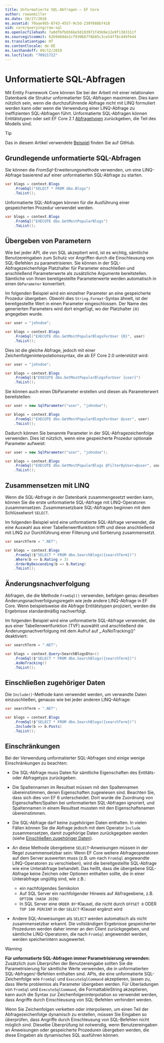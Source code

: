 ```yaml
---
title: Unformatierte SQL-Abfragen – EF Core
author: rowanmiller
ms.date: 10/27/2016
ms.assetid: 70aae9b5-8743-4557-9c5d-239f688bf418
uid: core/querying/raw-sql
ms.openlocfilehash: 7a0df6fb656be58103971f45b9e12e9f1383311f
ms.sourcegitcommit: b2b9468de2cf930687f8b85c3ce54ff8c449f644
ms.translationtype: HT
ms.contentlocale: de-DE
ms.lasthandoff: 09/12/2019
ms.locfileid: "70921722"
---
```

# <a name="raw-sql-queries"></a>Unformatierte SQL-Abfragen

Mit Entity Framework Core können Sie bei der Arbeit mit einer relationalen Datenbank die Struktur unformatierter SQL-Abfragen maximieren. Dies kann nützlich sein, wenn die durchzuführende Abfrage nicht mit LINQ formuliert werden kann oder wenn die Verwendung einer LINQ-Abfrage zu ineffizienten SQL-Abfragen führt. Unformatierte SQL-Abfragen können Entitätstypen oder seit EF Core 2.1 [Abfragetypen](xref:core/modeling/query-types) zurückgeben, die Teil des Modells sind.

> [!TIP]  
> Das in diesem Artikel verwendete [Beispiel](https://github.com/aspnet/EntityFramework.Docs/tree/master/samples/core/Querying) finden Sie auf GitHub.

## <a name="basic-raw-sql-queries"></a>Grundlegende unformatierte SQL-Abfragen

Sie können die *FromSql*-Erweiterungsmethode verwenden, um eine LINQ-Abfrage basierend auf einer unformatierten SQL-Abfrage zu starten.

<!-- [!code-csharp[Main](samples/core/Querying/RawSQL/Sample.cs)] -->
``` csharp
var blogs = context.Blogs
    .FromSql("SELECT * FROM dbo.Blogs")
    .ToList();
```

Unformatierte SQL-Abfragen können für die Ausführung einer gespeicherten Prozedur verwendet werden.

<!-- [!code-csharp[Main](samples/core/Querying/RawSQL/Sample.cs)] -->
``` csharp
var blogs = context.Blogs
    .FromSql("EXECUTE dbo.GetMostPopularBlogs")
    .ToList();
```

## <a name="passing-parameters"></a>Übergeben von Parametern

Wie bei jeder API, die von SQL akzeptiert wird, ist es wichtig, sämtliche Benutzereingaben zum Schutz vor Angriffen durch die Einschleusung von SQL-Befehlen zu parametrisieren. Sie können in der SQL-Abfragezeichenfolge Platzhalter für Parameter einschließen und anschließend Parameterwerte als zusätzliche Argumente bereitstellen. Sämtliche von Ihnen bereitgestellte Parameterwerte werden automatisch in einen `DbParameter` konvertiert.

Im folgenden Beispiel wird ein einzelner Parameter an eine gespeicherte Prozedur übergeben. Obwohl dies `String.Format`-Syntax ähnelt, ist der bereitgestellte Wert in einen Parameter eingeschlossen. Der Name des generierten Parameters wird dort eingefügt, wo der Platzhalter `{0}` angegeben wurde.

<!-- [!code-csharp[Main](samples/core/Querying/RawSQL/Sample.cs)] -->
``` csharp
var user = "johndoe";

var blogs = context.Blogs
    .FromSql("EXECUTE dbo.GetMostPopularBlogsForUser {0}", user)
    .ToList();
```

Dies ist die gleiche Abfrage, jedoch mit einer Zeichenfolgeninterpolationssyntax, die ab EF Core 2.0 unterstützt wird:

<!-- [!code-csharp[Main](samples/core/Querying/RawSQL/Sample.cs)] -->
``` csharp
var user = "johndoe";

var blogs = context.Blogs
    .FromSql($"EXECUTE dbo.GetMostPopularBlogsForUser {user}")
    .ToList();
```

Sie können auch einen DbParameter erstellen und diesen als Parameterwert bereitstellen:

<!-- [!code-csharp[Main](samples/core/Querying/RawSQL/Sample.cs)] -->
``` csharp
var user = new SqlParameter("user", "johndoe");

var blogs = context.Blogs
    .FromSql("EXECUTE dbo.GetMostPopularBlogsForUser @user", user)
    .ToList();
```

Dadurch können Sie benannte Parameter in der SQL-Abfragezeichenfolge verwenden. Dies ist nützlich, wenn eine gespeicherte Prozedur optionale Parameter aufweist:

<!-- [!code-csharp[Main](samples/core/Querying/RawSQL/Sample.cs)] -->
``` csharp
var user = new SqlParameter("user", "johndoe");

var blogs = context.Blogs
    .FromSql("EXECUTE dbo.GetMostPopularBlogs @filterByUser=@user", user)
    .ToList();
```

## <a name="composing-with-linq"></a>Zusammensetzen mit LINQ

Wenn die SQL-Abfrage in der Datenbank zusammengesetzt werden kann, können Sie die erste unformatierte SQL-Abfrage mit LINQ-Operatoren zusammensetzen. Zusammensetzbare SQL-Abfragen beginnen mit dem Schlüsselwort `SELECT`.

Im folgenden Beispiel wird eine unformatierte SQL-Abfrage verwendet, die eine Auswahl aus einer Tabellenwertfunktion trifft und diese anschließend mit LINQ zur Durchführung einer Filterung und Sortierung zusammensetzt.

<!-- [!code-csharp[Main](samples/core/Querying/RawSQL/Sample.cs)] -->
``` csharp
var searchTerm = ".NET";

var blogs = context.Blogs
    .FromSql($"SELECT * FROM dbo.SearchBlogs({searchTerm})")
    .Where(b => b.Rating > 3)
    .OrderByDescending(b => b.Rating)
    .ToList();
```

## <a name="change-tracking"></a>Änderungsnachverfolgung

Abfragen, die die Methode `FromSql()` verwenden, befolgen genau dieselben Änderungsnachverfolgungsregeln wie jede andere LINQ-Abfrage in EF Core. Wenn beispielsweise die Abfrage Entitätstypen projiziert, werden die Ergebnisse standardmäßig nachverfolgt.  

Im folgenden Beispiel wird eine unformatierte SQL-Abfrage verwendet, die aus einer Tabellenwertfunktion (TVF) auswählt und anschließend die Änderungsnachverfolgung mit dem Aufruf auf „.AsNoTracking()“ deaktiviert:

<!-- [!code-csharp[Main](samples/core/Querying/RawSQL/Sample.cs)] -->
``` csharp
var searchTerm = ".NET";

var blogs = context.Query<SearchBlogsDto>()
    .FromSql($"SELECT * FROM dbo.SearchBlogs({searchTerm})")
    .AsNoTracking()
    .ToList();
```

## <a name="including-related-data"></a>Einschließen zugehöriger Daten

Die `Include()`-Methode kann verwendet werden, um verwandte Daten einzuschließen, genauso wie bei jeder anderen LINQ-Abfrage:

<!-- [!code-csharp[Main](samples/core/Querying/RawSQL/Sample.cs)] -->
``` csharp
var searchTerm = ".NET";

var blogs = context.Blogs
    .FromSql($"SELECT * FROM dbo.SearchBlogs({searchTerm})")
    .Include(b => b.Posts)
    .ToList();
```

## <a name="limitations"></a>Einschränkungen

Bei der Verwendung unformatierter SQL-Abfragen sind einige wenige Einschränkungen zu beachten:

* Die SQL-Abfrage muss Daten für sämtliche Eigenschaften des Entitäts- oder Abfragetyps zurückgeben.

* Die Spaltennamen im Resultset müssen mit den Spaltennamen übereinstimmen, denen Eigenschaften zugewiesen sind. Beachten Sie, dass sich dies von EF 6 unterscheidet. Dort wurde die Zuordnung von Eigenschaften/Spalten bei unformatierten SQL-Abfragen ignoriert, und Spaltennamen in einem Resultset mussten mit den Eigenschaftsnamen übereinstimmen.

* Die SQL-Abfrage darf keine zugehörigen Daten enthalten. In vielen Fällen können Sie die Abfrage jedoch mit dem Operator `Include` zusammensetzen, damit zugehörige Daten zurückgegeben werden (siehe [Einschließen zugehöriger Daten](#including-related-data)).

* An diese Methode übergebene `SELECT`-Anweisungen müssen in der Regel zusammensetzbar sein: Wenn EF Core weitere Abfrageoperatoren auf dem Server auswerten muss (z.B. um nach `FromSql` angewandte LINQ-Operatoren zu verschieben), wird die bereitgestellte SQL-Abfrage wie eine Unterabfrage behandelt. Das heißt, dass die übergebene SQL-Abfrage keine Zeichen oder Optionen enthalten sollte, die in einer Unterabfrage ungültig sind, wie z.B.:
  * ein nachfolgendes Semikolon
  * Auf SQL Server ein nachfolgender Hinweis auf Abfrageebene, z.B. `OPTION (HASH JOIN)`
  * In SQL Server eine `ORDER BY`-Klausel, die nicht durch `OFFSET 0` ODER `TOP 100 PERCENT` in der `SELECT`-Klausel ergänzt wird

* Andere SQL-Anweisungen als `SELECT` werden automatisch als nicht zusammensetzbar erkannt. Die vollständigen Ergebnisse gespeicherter Prozeduren werden daher immer an den Client zurückgegeben, und sämtliche LINQ-Operatoren, die nach `FromSql` angewendet werden, werden speicherintern ausgewertet.

> [!WARNING]  
> **Für unformatierte SQL-Abfragen immer Parametrisierung verwenden:** Zusätzlich zum Überprüfen der Benutzereingabe sollten Sie die Parametrisierung für sämtliche Werte verwenden, die in unformatierten SQL-Abfragen/-Befehlen enthalten sind. APIs, die eine unformatierte SQL-Zeichenfolge wie `FromSql` und `ExecuteSqlCommand` akzeptieren, lassen zu, dass Werte problemlos als Parameter übergeben werden. Für Überladungen von `FromSql` und `ExecuteSqlCommand`, die FormattableString akzeptieren, kann auch die Syntax zur Zeichenfolgeninterpolation so verwendet werden, dass Angriffe durch Einschleusung von SQL-Befehlen verhindert werden. 
> 
> Wenn Sie Zeichenfolgen verketten oder interpolieren, um einen Teil der Abfragezeichenfolge dynamisch zu erstellen, müssen Sie Eingaben so überprüfen, dass Angriffe durch Einschleusung von SQL-Befehlen nicht möglich sind. Dieselbe Überprüfung ist notwendig, wenn Benutzereingaben an Anweisungen oder gespeicherte Prozeduren übergeben werden, die diese Eingaben als dynamisches SQL ausführen können.
